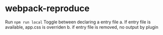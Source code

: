# webpack-reproduce


Run `npm run local` 
Toggle between declaring a entry file
  a. If entry file is available, app.css is overriden
  b. if entry file is removed, no output by plugin
